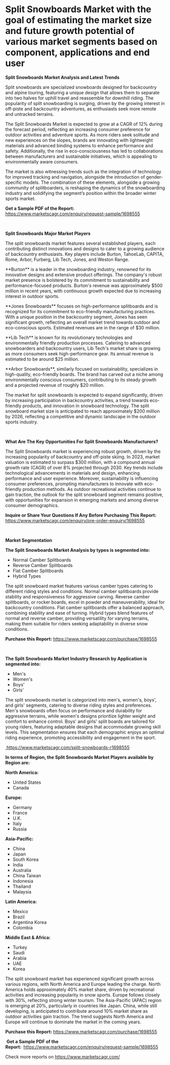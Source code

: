 <p><h1>Split Snowboards Market with the goal of estimating the market size and future growth potential of various market segments based on component, applications and end user</h1></p><p><strong>Split Snowboards Market Analysis and Latest Trends</strong></p>
<p><p>Split snowboards are specialized snowboards designed for backcountry and alpine touring, featuring a unique design that allows them to separate into two halves for uphill travel and reassemble for downhill riding. The popularity of split snowboarding is surging, driven by the growing interest in off-piste and backcountry adventures, as enthusiasts seek more remote and untracked terrains.</p><p>The Split Snowboards Market is expected to grow at a CAGR of 12% during the forecast period, reflecting an increasing consumer preference for outdoor activities and adventure sports. As more riders seek solitude and new experiences on the slopes, brands are innovating with lightweight materials and advanced binding systems to enhance performance and safety. Additionally, the rise in eco-consciousness has led to collaborations between manufacturers and sustainable initiatives, which is appealing to environmentally aware consumers.</p><p>The market is also witnessing trends such as the integration of technology for improved tracking and navigation, alongside the introduction of gender-specific models. The combination of these elements, alongside a growing community of splitboarders, is reshaping the dynamics of the snowboarding industry and solidifying the segment’s position within the broader winter sports market.</p></p>
<p><strong>Get a Sample PDF of the Report:&nbsp;</strong> <a href="https://www.marketscagr.com/enquiry/request-sample/1698555?utm_campaign=3442&utm_medium=2&utm_source=Github&utm_content=ia&utm_term=05042025&utm_id=split-snowboards">https://www.marketscagr.com/enquiry/request-sample/1698555</a></p>
<p>&nbsp;</p>
<p><strong>Split Snowboards Major Market Players</strong></p>
<p><p>The split snowboards market features several established players, each contributing distinct innovations and designs to cater to a growing audience of backcountry enthusiasts. Key players include Burton, TahoeLab, CAPITA, Rome, Arbor, Furberg, Lib Tech, Jones, and Weston Range.</p><p>**Burton** is a leader in the snowboarding industry, renowned for its innovative designs and extensive product offerings. The company's robust market presence is bolstered by its commitment to sustainability and performance-focused products. Burton's revenue was approximately $500 million in recent years, with continuous growth expected due to increasing interest in outdoor sports.</p><p>**Jones Snowboards** focuses on high-performance splitboards and is recognized for its commitment to eco-friendly manufacturing practices. With a unique position in the backcountry segment, Jones has seen significant growth, reflecting an overall market trend towards outdoor and eco-conscious sports. Estimated revenues are in the range of $30 million.</p><p>**Lib Tech** is known for its revolutionary technologies and environmentally friendly production processes. Catering to advanced snowboarders and backcountry users, Lib Tech's market share is growing as more consumers seek high-performance gear. Its annual revenue is estimated to be around $25 million.</p><p>**Arbor Snowboards**, similarly focused on sustainability, specializes in high-quality, eco-friendly boards. The brand has carved out a niche among environmentally conscious consumers, contributing to its steady growth and a projected revenue of roughly $20 million.</p><p>The market for split snowboards is expected to expand significantly, driven by increasing participation in backcountry activities, a trend towards eco-friendly products, and innovation in snowboard technology. The split snowboard market size is anticipated to reach approximately $200 million by 2026, reflecting a competitive and dynamic landscape in the outdoor sports industry.</p></p>
<p>&nbsp;</p>
<p><strong>What Are The Key Opportunities For Split Snowboards Manufacturers?</strong></p>
<p><p>The Split Snowboards market is experiencing robust growth, driven by the increasing popularity of backcountry and off-piste skiing. In 2023, market valuation is estimated to surpass $300 million, with a compound annual growth rate (CAGR) of over 8% projected through 2030. Key trends include technological advancements in materials and design, enhancing performance and user experience. Moreover, sustainability is influencing consumer preferences, prompting manufacturers to innovate with eco-friendly production methods. As outdoor recreational activities continue to gain traction, the outlook for the split snowboard segment remains positive, with opportunities for expansion in emerging markets and among diverse consumer demographics.</p></p>
<p><strong>Inquire or Share Your Questions If Any Before Purchasing This Report:</strong> <a href="https://www.marketscagr.com/enquiry/pre-order-enquiry/1698555?utm_campaign=3442&utm_medium=2&utm_source=Github&utm_content=ia&utm_term=05042025&utm_id=split-snowboards">https://www.marketscagr.com/enquiry/pre-order-enquiry/1698555</a></p>
<p>&nbsp;</p>
<p><strong>Market Segmentation</strong></p>
<p><strong>The Split Snowboards Market Analysis by types is segmented into:</strong></p>
<p><ul><li>Normal Camber Splitboards</li><li>Reverse Camber Splitboards</li><li>Flat Camber Splitboards</li><li>Hybrid Types</li></ul></p>
<p><p>The split snowboard market features various camber types catering to different riding styles and conditions. Normal camber splitboards provide stability and responsiveness for aggressive carving. Reverse camber splitboards, or rocker boards, excel in powder and maneuverability, ideal for backcountry conditions. Flat camber splitboards offer a balanced approach, combining stability and ease of turning. Hybrid types blend features of normal and reverse camber, providing versatility for varying terrains, making them suitable for riders seeking adaptability in diverse snow conditions.</p></p>
<p><strong>Purchase this Report:&nbsp;</strong><a href="https://www.marketscagr.com/purchase/1698555?utm_campaign=3442&utm_medium=2&utm_source=Github&utm_content=ia&utm_term=05042025&utm_id=split-snowboards">https://www.marketscagr.com/purchase/1698555</a></p>
<p>&nbsp;</p>
<p><strong>The Split Snowboards Market Industry Research by Application is segmented into:</strong></p>
<p><ul><li>Men's</li><li>Women's</li><li>Boys'</li><li>Girls'</li></ul></p>
<p><p>The split snowboards market is categorized into men's, women's, boys', and girls' segments, catering to diverse riding styles and preferences. Men's snowboards often focus on performance and durability for aggressive terrains, while women's designs prioritize lighter weight and comfort to enhance control. Boys' and girls' split boards are tailored for young riders, featuring adaptable designs that accommodate growing skill levels. This segmentation ensures that each demographic enjoys an optimal riding experience, promoting accessibility and engagement in the sport.</p></p>
<p><a href="https://www.marketscagr.com/split-snowboards-r1698555?utm_campaign=3442&utm_medium=2&utm_source=Github&utm_content=ia&utm_term=05042025&utm_id=split-snowboards">&nbsp;https://www.marketscagr.com/split-snowboards-r1698555</a></p>
<p><strong>In terms of Region, the Split Snowboards Market Players available by Region are:</strong></p>
<p>
    <p> <strong> North America: </strong>
        <ul>
            <li>United States</li>
            <li>Canada</li>
        </ul>
        </p> 
    <p> <strong> Europe: </strong>
        <ul>
            <li>Germany</li>
            <li>France</li>
            <li>U.K.</li>
            <li>Italy</li>
            <li>Russia</li>
        </ul>
        </p> 
    <p> <strong> Asia-Pacific: </strong>
        <ul>
            <li>China</li>
            <li>Japan</li>
            <li>South Korea</li>
            <li>India</li>
            <li>Australia</li>
            <li>China Taiwan</li>
            <li>Indonesia</li>
            <li>Thailand</li>
            <li>Malaysia</li>
        </ul>
        </p> 
    <p> <strong> Latin America: </strong>
        <ul>
            <li>Mexico</li>
            <li>Brazil</li>
            <li>Argentina Korea</li>
            <li>Colombia</li>
        </ul>
        </p> 
    <p> <strong> Middle East & Africa: </strong>
        <ul>
            <li>Turkey</li>
            <li>Saudi</li>
            <li>Arabia</li>
            <li>UAE</li>
            <li>Korea</li>
        </ul>
    </p>
    </p>
<p><p>The split snowboard market has experienced significant growth across various regions, with North America and Europe leading the charge. North America holds approximately 40% market share, driven by recreational activities and increasing popularity in snow sports. Europe follows closely with 30%, reflecting strong winter tourism. The Asia-Pacific (APAC) region is emerging at 20%, particularly in countries like Japan. China, while still developing, is anticipated to contribute around 10% market share as outdoor activities gain traction. The trend suggests North America and Europe will continue to dominate the market in the coming years.</p></p>
<p><strong>Purchase this Report: </strong><a href="https://www.marketscagr.com/purchase/1698555?utm_campaign=3442&utm_medium=2&utm_source=Github&utm_content=ia&utm_term=05042025&utm_id=split-snowboards">https://www.marketscagr.com/purchase/1698555</a></p>
<p>&nbsp;<strong>Get a Sample PDF of the Report:&nbsp;&nbsp;</strong><a href="https://www.marketscagr.com/enquiry/request-sample/1698555?utm_campaign=3442&utm_medium=2&utm_source=Github&utm_content=ia&utm_term=05042025&utm_id=split-snowboards">https://www.marketscagr.com/enquiry/request-sample/1698555</a></p>
<p><strong></strong></p>
<p>Check more reports on <a href="https://www.marketscagr.com/?utm_campaign=3442&utm_medium=2&utm_source=Github&utm_content=ia&utm_term=05042025&utm_id=split-snowboards">https://www.marketscagr.com/</a></p>